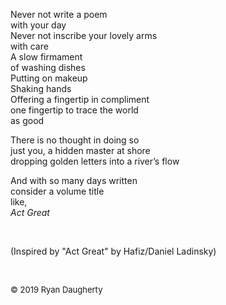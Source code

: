 Never not write a poem   
with your day  
Never not inscribe your lovely arms  
with care   
A slow firmament  
of washing dishes  
Putting on makeup  
Shaking hands  
Offering a fingertip in compliment  
one fingertip to trace the world   
as good  
  
There is no thought in doing so  
just you, a hidden master at shore  
dropping golden letters into a river’s flow  
   
And with so many days written  
consider a volume title   
like,   
*Act Great*  
      
<br>    
      
(Inspired by "Act Great" by Hafiz/Daniel Ladinsky)   

<br> 

<font size=2>© 2019 Ryan Daugherty</font>  
